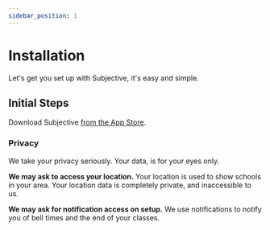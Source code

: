 ```yaml
---
sidebar_position: 1
---
```


# Installation
Let's get you set up with Subjective, it's easy and simple.

## Initial Steps

Download Subjective [from the App Store](https://apps.apple.com/au/app/subjective-school-org/id6450958070).

### Privacy
We take your privacy seriously. Your data, is for your eyes only.

**We may ask to access your location.** Your location is used to show schools in your area. Your location data is completely private, and inaccessible to us.

**We may ask for notification access on setup.** We use notifications to notify you of bell times and the end of your classes.
